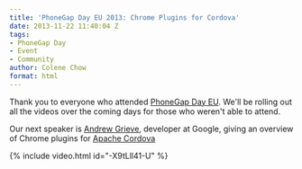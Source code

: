 ```yaml
---
title: 'PhoneGap Day EU 2013: Chrome Plugins for Cordova'
date: 2013-11-22 11:40:04 Z
tags:
- PhoneGap Day
- Event
- Community
author: Colene Chow
format: html
---
```


Thank you to everyone who attended [PhoneGap Day EU](http://pgday.phonegap.com/eu2013). We'll be rolling out all the videos over the coming days for those who weren't able to attend.

Our next speaker is [Andrew Grieve](http://twitter.com/grieveandrew), developer at Google, giving an overview of Chrome plugins for [Apache Cordova](http://cordova.io)

{% include video.html id="-X9tLll41-U" %}
